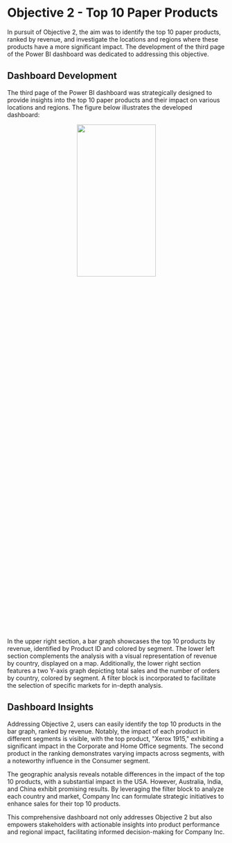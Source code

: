 # Objective 2 - Top 10 Paper Products
In pursuit of Objective 2, the aim was to identify the top 10 paper products, ranked by revenue, and investigate the locations and regions where these products have a more significant impact. The development of the third page of the Power BI dashboard was dedicated to addressing this objective.

## Dashboard Development
The third page of the Power BI dashboard was strategically designed to provide insights into the top 10 paper products and their impact on various locations and regions. The figure below illustrates the developed dashboard:

<p align="center">
<img src="https://drive.google.com/uc?export=view&id=11nqgmF6NSPT6GVyVvjGWlmvHi0Qk7Anv"  width="60%" height="30%">
</p>

In the upper right section, a bar graph showcases the top 10 products by revenue, identified by Product ID and colored by segment. The lower left section complements the analysis with a visual representation of revenue by country, displayed on a map. Additionally, the lower right section features a two Y-axis graph depicting total sales and the number of orders by country, colored by segment. A filter block is incorporated to facilitate the selection of specific markets for in-depth analysis.

## Dashboard Insights
Addressing Objective 2, users can easily identify the top 10 products in the bar graph, ranked by revenue. Notably, the impact of each product in different segments is visible, with the top product, "Xerox 1915," exhibiting a significant impact in the Corporate and Home Office segments. The second product in the ranking demonstrates varying impacts across segments, with a noteworthy influence in the Consumer segment.

The geographic analysis reveals notable differences in the impact of the top 10 products, with a substantial impact in the USA. However, Australia, India, and China exhibit promising results. By leveraging the filter block to analyze each country and market, Company Inc can formulate strategic initiatives to enhance sales for their top 10 products.

This comprehensive dashboard not only addresses Objective 2 but also empowers stakeholders with actionable insights into product performance and regional impact, facilitating informed decision-making for Company Inc.
